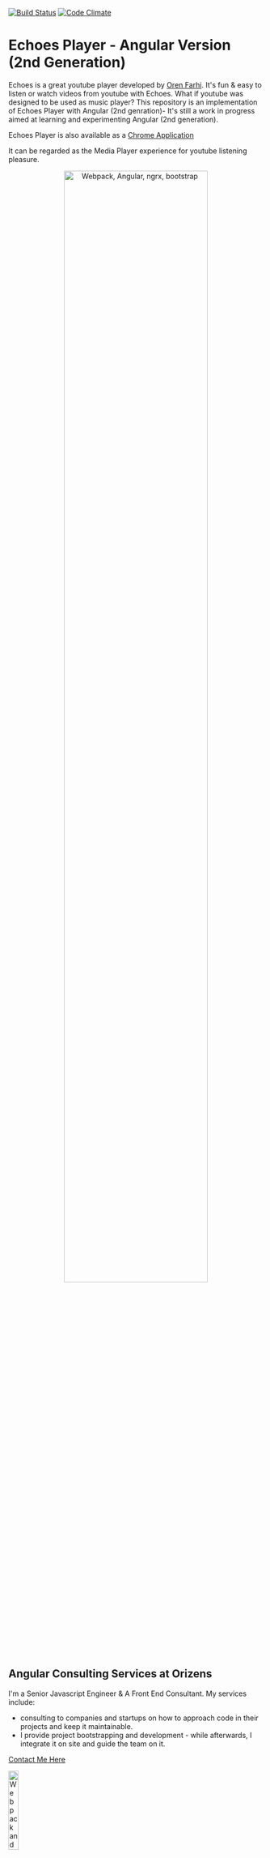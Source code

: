 [![Build Status](https://travis-ci.org/orizens/echoes-player.svg?branch=master)](https://travis-ci.org/orizens/echoes-player) [![Code Climate](https://codeclimate.com/github/orizens/echoes-player/badges/gpa.svg)](https://codeclimate.com/github/orizens/echoes-player)

# Echoes Player - Angular Version (2nd Generation)

Echoes is a great youtube player developed by [Oren Farhi](http://orizens.com).
It's fun & easy to listen or watch videos from youtube with Echoes.
What if youtube was designed to be used as music player?
This repository is an implementation of Echoes Player with Angular (2nd genration)- It's still a work in progress aimed at learning and experimenting Angular (2nd generation).

Echoes Player is also available as a [Chrome Application](https://chrome.google.com/webstore/detail/echoes-player/aaenpaopfebcmdaegggjbkhaedlbbkde)

It can be regarded as the Media Player experience for youtube listening pleasure.

<p align="center">
  <a href="http://echoesplayer.com" target="_blank">
    <img src="https://user-images.githubusercontent.com/878660/30917366-7ffe7ba2-a3a4-11e7-89ab-e85f4b761bcb.png" alt="Webpack, Angular, ngrx, bootstrap" width="75%"/>
  </a>
</p>

## Angular Consulting Services at Orizens

I'm a Senior Javascript Engineer & A Front End Consultant.
My services include:

* consulting to companies and startups on how to approach code in their projects and keep it maintainable.
* I provide project bootstrapping and development - while afterwards, I integrate it on site and guide the team on it.

[Contact Me Here](http://orizens.com/contact)

  <a href="https://orizens.com" target="_blank">
    <img src="https://cloud.githubusercontent.com/assets/878660/23353771/d0adbd12-fcd6-11e6-96be-7a236f8819d9.png" alt="Webpack and Angular" width="20%"/>
  </a>

# Tech Stack

## Included @ngrx solutions:

* [ngrx/store](https://github.com/ngrx/platform/blob/master/docs/store/README.md) - State Management a la "[Redux](https://github.com/reactjs/redux)" based on RxJs
* [ngrx/effects](https://github.com/ngrx/platform/blob/master/docs/effects/README.md) - Side Effects layer for ngrx/store
* ~[ngrx/router-store](https://github.com/ngrx/platform/blob/master/docs/router-store/README.md) - Bindings to connect the Angular Router to @ngrx/store~
* [ngrx-store-localstorage](https://github.com/btroncone/ngrx-store-localstorage) - local sotrage support for ngrx/store
* [ngrx/store-devtools](https://github.com/ngrx/platform/blob/master/docs/store-devtools/README.md) - a connector to [redux devtool](https://chrome.google.com/webstore/detail/redux-devtools/lmhkpmbekcpmknklioeibfkpmmfibljd?hl=en-US) for chrome

## Included Technologies & Libraries

* [Angular +5.x](http://angular.io)
* [Angular CLI](https://cli.angular.io/)
* [@ngrx Platform v5](https://github.com/ngrx/platform)
* Bootstrap v3.x (SASS, selected modules)
* Typescript (latest)
* ECMAscript latest

# EchoesPlayer

This project was generated with [Angular CLI](https://github.com/angular/angular-cli) version 1.0.0.

## Development server

Run `npm start` for a dev server. Navigate to `http://localhost:4200/`. The app will automatically reload if you change any of the source files.

## Code scaffolding

Run `ng generate component component-name` to generate a new component. You can also use `ng generate directive/pipe/service/class/module`.

## Build

Run `npm run build` to build the project. The build artifacts will be stored in the `dist/` directory. Use the `-prod` flag for a production build.

### Build for Production

Run `npm run build:prod` to build the project minified for production with AOT.

## Configure api keys

Echoes use environment variables to integrate Google Analytics, youtube data api key and youtube client id for authorization.
These defiend as template variables, and are replaced after a successfull build with build-env.js.

### Youtube Keys

Generate your own keys via [google's console](https://console.cloud.google.com/apis/credentials)
Required Keys are:  
`API Key`  
`OAuth client ID`

### Analytics Key (Optional)

The key is the project ID usually can be retreived from the analytics Admin interface. it exist as part of the "script" to paste in your html file.

## Running unit tests

Run `npm test` to execute the unit tests via [Karma](https://karma-runner.github.io).  
Run `npm run test:ci` to execute the unit tests only **Once**

## Running end-to-end tests

Run `npm run e2e` to execute the end-to-end tests via [Protractor](http://www.protractortest.org/).
Before running the tests make sure you are serving the app via `ng serve`.

## Further help

To get more help on the Angular CLI use `ng help` or go check out the [Angular CLI README](https://github.com/angular/angular-cli/blob/master/README.md).

# Bundle analyze explorer

[look at issue](https://github.com/angular/angular-cli/issues/4172)

1.  make sure `npm i source-map-explorer -g`
1.  `ng build --prod --aot --sm` (the sourcemap is for later steps)
1.  `cd dist && source-map-explorer A-FILE-WITH-HASH.js`
